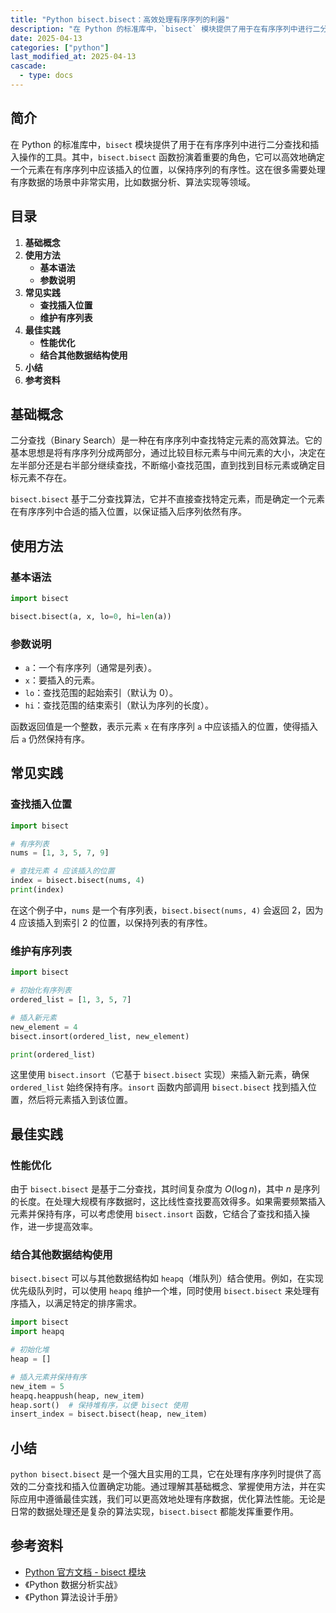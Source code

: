 ```yaml
---
title: "Python bisect.bisect：高效处理有序序列的利器"
description: "在 Python 的标准库中，`bisect` 模块提供了用于在有序序列中进行二分查找和插入操作的工具。其中，`bisect.bisect` 函数扮演着重要的角色，它可以高效地确定一个元素在有序序列中应该插入的位置，以保持序列的有序性。这在很多需要处理有序数据的场景中非常实用，比如数据分析、算法实现等领域。"
date: 2025-04-13
categories: ["python"]
last_modified_at: 2025-04-13
cascade:
  - type: docs
---
```



## 简介
在 Python 的标准库中，`bisect` 模块提供了用于在有序序列中进行二分查找和插入操作的工具。其中，`bisect.bisect` 函数扮演着重要的角色，它可以高效地确定一个元素在有序序列中应该插入的位置，以保持序列的有序性。这在很多需要处理有序数据的场景中非常实用，比如数据分析、算法实现等领域。

<!-- more -->
## 目录
1. **基础概念**
2. **使用方法**
   - **基本语法**
   - **参数说明**
3. **常见实践**
   - **查找插入位置**
   - **维护有序列表**
4. **最佳实践**
   - **性能优化**
   - **结合其他数据结构使用**
5. **小结**
6. **参考资料**

## 基础概念
二分查找（Binary Search）是一种在有序序列中查找特定元素的高效算法。它的基本思想是将有序序列分成两部分，通过比较目标元素与中间元素的大小，决定在左半部分还是右半部分继续查找，不断缩小查找范围，直到找到目标元素或确定目标元素不存在。

`bisect.bisect` 基于二分查找算法，它并不直接查找特定元素，而是确定一个元素在有序序列中合适的插入位置，以保证插入后序列依然有序。

## 使用方法
### 基本语法
```python
import bisect

bisect.bisect(a, x, lo=0, hi=len(a))
```

### 参数说明
- `a`：一个有序序列（通常是列表）。
- `x`：要插入的元素。
- `lo`：查找范围的起始索引（默认为 0）。
- `hi`：查找范围的结束索引（默认为序列的长度）。

函数返回值是一个整数，表示元素 `x` 在有序序列 `a` 中应该插入的位置，使得插入后 `a` 仍然保持有序。

## 常见实践
### 查找插入位置
```python
import bisect

# 有序列表
nums = [1, 3, 5, 7, 9]

# 查找元素 4 应该插入的位置
index = bisect.bisect(nums, 4)
print(index)  
```
在这个例子中，`nums` 是一个有序列表，`bisect.bisect(nums, 4)` 会返回 2，因为 4 应该插入到索引 2 的位置，以保持列表的有序性。

### 维护有序列表
```python
import bisect

# 初始化有序列表
ordered_list = [1, 3, 5, 7]

# 插入新元素
new_element = 4
bisect.insort(ordered_list, new_element)

print(ordered_list)  
```
这里使用 `bisect.insort`（它基于 `bisect.bisect` 实现）来插入新元素，确保 `ordered_list` 始终保持有序。`insort` 函数内部调用 `bisect.bisect` 找到插入位置，然后将元素插入到该位置。

## 最佳实践
### 性能优化
由于 `bisect.bisect` 是基于二分查找，其时间复杂度为 $O(\log n)$，其中 $n$ 是序列的长度。在处理大规模有序数据时，这比线性查找要高效得多。如果需要频繁插入元素并保持有序，可以考虑使用 `bisect.insort` 函数，它结合了查找和插入操作，进一步提高效率。

### 结合其他数据结构使用
`bisect.bisect` 可以与其他数据结构如 `heapq`（堆队列）结合使用。例如，在实现优先级队列时，可以使用 `heapq` 维护一个堆，同时使用 `bisect.bisect` 来处理有序插入，以满足特定的排序需求。

```python
import bisect
import heapq

# 初始化堆
heap = []

# 插入元素并保持有序
new_item = 5
heapq.heappush(heap, new_item)
heap.sort()  # 保持堆有序，以便 bisect 使用
insert_index = bisect.bisect(heap, new_item)
```

## 小结
`python bisect.bisect` 是一个强大且实用的工具，它在处理有序序列时提供了高效的二分查找和插入位置确定功能。通过理解其基础概念、掌握使用方法，并在实际应用中遵循最佳实践，我们可以更高效地处理有序数据，优化算法性能。无论是日常的数据处理还是复杂的算法实现，`bisect.bisect` 都能发挥重要作用。

## 参考资料
- [Python 官方文档 - bisect 模块](https://docs.python.org/3/library/bisect.html)
- 《Python 数据分析实战》
- 《Python 算法设计手册》